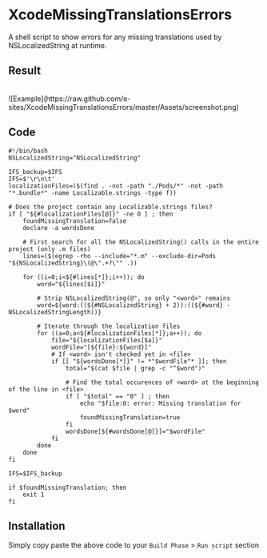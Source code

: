 XcodeMissingTranslationsErrors
==============================

A shell script to show errors for any missing translations used by NSLocalizedString at runtime.

## Result
<br>
![Example](https://raw.github.com/e-sites/XcodeMissingTranslationsErrors/master/Assets/screenshot.png)

## Code
```Shell
#!/bin/bash
NSLocalizedString="NSLocalizedString"

IFS_backup=$IFS
IFS=$'\r\n\t'
localizationFiles=($(find . -not -path "./Pods/*" -not -path "*.bundle*" -name Localizable.strings -type f))

# Does the project contain any Localizable.strings files?
if [ "${#localizationFiles[@]}" -ne 0 ] ; then
    foundMissingTranslation=false
    declare -a wordsDone
    
    # First search for all the NSLocalizedString() calls in the entire project (only .m files)
    lines=($(egrep -rho --include="*.m" --exclude-dir=Pods "${NSLocalizedString}\(@\".+?\"" .))

    for ((i=0;i<${#lines[*]};i++)); do
        word="${lines[$i]}"    

        # Strip NSLocalizedString(@", so only "<word>" remains
        word=${word:((${#NSLocalizedString} + 2)):((${#word} - NSLocalizedStringLength))}

        # Iterate through the localization files
        for ((a=0;a<${#localizationFiles[*]};a++)); do
            file="${localizationFiles[$a]}"
            wordFile="[${file}:${word}]"
            # If <word> isn't checked yet in <file>
            if [[ "${wordsDone[*]}" != *"$wordFile"* ]]; then        
                total="$(cat $file | grep -c "^$word")"

                # Find the total occurences of <word> at the beginning of the line in <file>
                if [ "$total" == "0" ] ; then
                    echo "$file:0: error: Missing translation for $word"
                    foundMissingTranslation=true
                fi
                wordsDone[${#wordsDone[@]}]="$wordFile"
            fi
        done
    done
fi

IFS=$IFS_backup

if $foundMissingTranslation; then
    exit 1
fi
```

## Installation
Simply copy paste the above code to your `Build Phase` > `Run script` section
